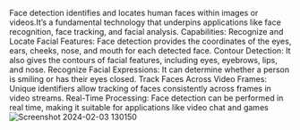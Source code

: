 Face detection identifies and locates human faces within images or videos.It’s a fundamental technology that underpins applications like face recognition, face tracking, and facial analysis.
Capabilities:
Recognize and Locate Facial Features: Face detection provides the coordinates of the eyes, ears, cheeks, nose, and mouth for each detected face.
Contour Detection: It also gives the contours of facial features, including eyes, eyebrows, lips, and nose.
Recognize Facial Expressions: It can determine whether a person is smiling or has their eyes closed.
Track Faces Across Video Frames: Unique identifiers allow tracking of faces consistently across frames in video streams.
Real-Time Processing: Face detection can be performed in real time, making it suitable for applications like video chat and games
![Screenshot 2024-02-03 130150](https://github.com/Dharshaan24/Face_Detection/assets/139380281/44ea0a60-2af2-4ef9-8cc4-6df93e87d0bd)

 
